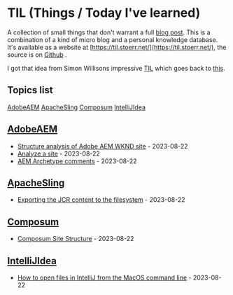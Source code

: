 # TIL (Things / Today I've learned)

A collection of small things that don't warrant a full [blog post](http://hans-peter-stoerr.de/blog.html). This is a
combination of a kind of micro blog and a personal knowledge database. It's available as a website at 
[https://til.stoerr.net/](https://til.stoerr.net/), the source is on [Github](https://github.com/stoerr/til) .

I got that idea from Simon Willisons impressive [TIL](https://til.simonwillison.net/) which goes back to [this](https://dev.to/jbranchaud/how-i-built-a-learning-machine-45k9).

<!-- ## (Google) Site search

... which will hopefully eventually work, when Google got around indexing this site ...

<script async src="https://cse.google.com/cse.js?cx=50c32160562ff4d71">
</script>
<div class="gcse-search"></div>
-->

<!-- index start -->

## Topics list

 [AdobeAEM](#AdobeAEM) [ApacheSling](#ApacheSling) [Composum](#Composum) [IntelliJIdea](#IntelliJIdea)

## [AdobeAEM](#AdobeAEM)

* [Structure analysis of Adobe AEM WKND site](AdobeAEM/AemWKNDStructureReports.md) - 2023-08-22
* [Analyze a site](AdobeAEM/AnalyzeSite.md) - 2023-08-22
* [AEM Archetype comments](AdobeAEM/AemArchetypeStuff.md) - 2023-08-22

## [ApacheSling](#ApacheSling)

* [Exporting the JCR content to the filesystem](ApacheSling/ContentExportToFilesystem.md) - 2023-08-22

## [Composum](#Composum)

* [Composum Site Structure](Composum/ComposumSiteStructureReports.md) - 2023-08-22

## [IntelliJIdea](#IntelliJIdea)

* [How to open files in IntelliJ from the MacOS command line](IntelliJIdea/openInIntelliJCommandLine.md) - 2023-08-22
